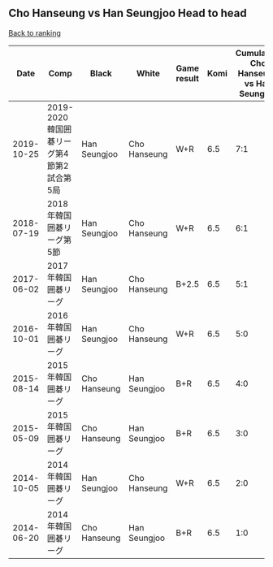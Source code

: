 ## Cho Hanseung vs Han Seungjoo Head to head

[Back to ranking](../../index.md)




| **Date** | **Comp** | **Black** | **White** | **Game result** | **Komi** | **Cumulative Cho Hanseung vs Han Seungjoo** | **Cho Hanseung streak** | **Han Seungjoo streak** | 
| --- | --- | --- | --- | --- | --- | --- | --- | --- |
| 2019-10-25 | 2019-2020韓国囲碁リーグ第4節第2試合第5局 | Han Seungjoo | Cho Hanseung | W+R | 6.5 | 7:1 | 2 | 0 | 
| 2018-07-19 | 2018年韓国囲碁リーグ第5節 | Han Seungjoo | Cho Hanseung | W+R | 6.5 | 6:1 | 1 | 0 | 
| 2017-06-02 | 2017年韓国囲碁リーグ | Han Seungjoo | Cho Hanseung | B+2.5 | 6.5 | 5:1 | 0 | 1 | 
| 2016-10-01 | 2016年韓国囲碁リーグ | Han Seungjoo | Cho Hanseung | W+R | 6.5 | 5:0 | 5 | 0 | 
| 2015-08-14 | 2015年韓国囲碁リーグ | Cho Hanseung | Han Seungjoo | B+R | 6.5 | 4:0 | 4 | 0 | 
| 2015-05-09 | 2015年韓国囲碁リーグ | Cho Hanseung | Han Seungjoo | B+R | 6.5 | 3:0 | 3 | 0 | 
| 2014-10-05 | 2014年韓国囲碁リーグ | Han Seungjoo | Cho Hanseung | W+R | 6.5 | 2:0 | 2 | 0 | 
| 2014-06-20 | 2014年韓国囲碁リーグ | Cho Hanseung | Han Seungjoo | B+R | 6.5 | 1:0 | 1 | 0 |




